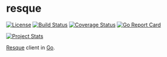 # resque

[![License](https://img.shields.io/badge/license-Apache%20License%202.0-blue.svg?style=flat)](https://raw.githubusercontent.com/steenzout/go-resque/master/LICENSE)
[![Build Status](https://travis-ci.org/steenzout/go-resque.svg?branch=master)](https://travis-ci.org/steenzout/go-resque)
[![Coverage Status](https://coveralls.io/repos/steenzout/go-resque/badge.svg?branch=master&service=github)](https://coveralls.io/github/steenzout/go-resque?branch=master)
[![Go Report Card](https://goreportcard.com/badge/github.com/steenzout/go-resque)](https://goreportcard.com/report/github.com/steenzout/go-resque)

[![Project Stats](https://www.openhub.net/p/go-steenzout-resque/widgets/project_thin_badge.gif)](https://www.openhub.net/p/go-steenzout-resque/)

[Resque][resque] client in [Go][go].



[go]:	https://golang.org	"The Go Programming Language"
[resque]:	https://github.com/resque/resque	"Resque"
